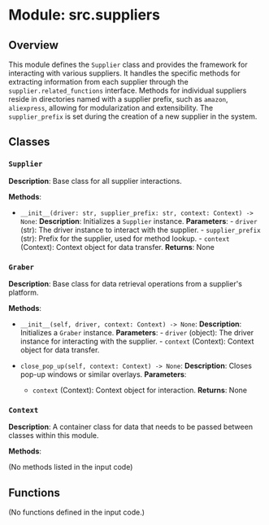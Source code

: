 # Module: src.suppliers

## Overview

This module defines the `Supplier` class and provides the framework for interacting with various suppliers.  It handles the specific methods for extracting information from each supplier through the `supplier.related_functions` interface.  Methods for individual suppliers reside in directories named with a supplier prefix, such as `amazon`, `aliexpress`, allowing for modularization and extensibility. The `supplier_prefix` is set during the creation of a new supplier in the system.

## Classes

### `Supplier`

**Description**:  Base class for all supplier interactions.

**Methods**:

- `__init__(driver: str, supplier_prefix: str, context: Context) -> None`:
    **Description**: Initializes a `Supplier` instance.
    **Parameters**:
      - `driver` (str): The driver instance to interact with the supplier.
      - `supplier_prefix` (str): Prefix for the supplier, used for method lookup.
      - `context` (Context):  Context object for data transfer.
    **Returns**: None

### `Graber`

**Description**: Base class for data retrieval operations from a supplier's platform.

**Methods**:


- `__init__(self, driver, context: Context) -> None`:
    **Description**: Initializes a `Graber` instance.
    **Parameters**:
      - `driver` (object): The driver instance for interacting with the supplier.
      - `context` (Context): Context object for data transfer.


- `close_pop_up(self, context: Context) -> None`:
  **Description**: Closes pop-up windows or similar overlays.
  **Parameters**:
     - `context` (Context): Context object for interaction.
  **Returns**: None


### `Context`

**Description**: A container class for data that needs to be passed between classes within this module.

**Methods**:

(No methods listed in the input code)


## Functions

(No functions defined in the input code.)